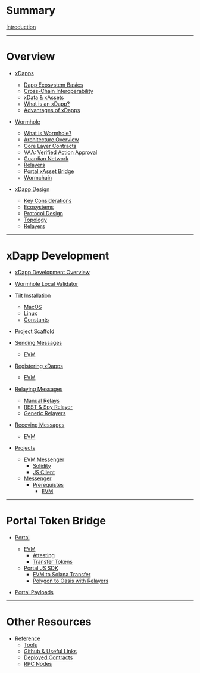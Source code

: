 # Summary

[Introduction](./introduction/introduction.md)

---

# Overview

- [xDapps](./dapps/0_xdappOverview.md)

  - [Dapp Ecosystem Basics](./dapps/1_defiBasics.md)
  - [Cross-Chain Interoperability](./dapps/2_crossChainInteroperability.md)
  - [xData & xAssets](./dapps/3_xdataxassets.md)
  - [What is an xDapp?](./dapps/4_whatIsanXdapp.md)
  - [Advantages of xDapps](./dapps/5_advantages.md)

- [Wormhole](./wormhole/0_wormholeOverview.md)

  - [What is Wormhole?](./wormhole/1_whatIsWormhole.md)
  - [Architecture Overview](./wormhole/2_architectureOverview.md)
  - [Core Layer Contracts](./wormhole/3_coreLayerContracts.md)
  - [VAA: Verified Action Approval](./wormhole/4_vaa.md)
  - [Guardian Network](./wormhole/5_guardianNetwork.md)
  - [Relayers](./wormhole/6_relayers.md)
  - [Portal xAsset Bridge](./wormhole/7_portalTokenBridge.md)
  - [Wormchain](./wormhole/8_wormchain.md)

- [xDapp Design](./dapps/architecture/0_dappDesign.md)

  - [Key Considerations](./dapps/architecture/1_keyConsiderations.md)
  - [Ecosystems](./dapps/architecture/2_ecosystems.md)
  - [Protocol Design](./dapps/architecture/3_protocolDesign.md)
  - [Topology](./dapps/architecture/4_topology.md)
  - [Relayers](./dapps/architecture/5_relayers.md)

---

# xDapp Development

- [xDapp Development Overview](./development/overview.md)

- [Wormhole Local Validator](./development/wormhole-local-validator.md)
 
- [Tilt Installation](./development/tilt/overview.md)
  - [MacOS](./development/tilt/mac.md)
  - [Linux](./development/tilt/linux.md)
  - [Constants](./development/tilt/constants.md)
   
- [Project Scaffold](./development/scaffold/overview.md)
 
- [Sending Messages](./development/messages/sending/overview.md)
  - [EVM](./development/messages/sending/evm.md)
  
- [Registering xDapps](./development/messages/registration/overview.md)
  - [EVM](./development/messages/registration/evm.md)

- [Relaying Messages](./development/messages/relaying/overview.md)
  - [Manual Relays]()
  - [REST & Spy Relayer]()
  - [Generic Relayers]()
  
- [Receving Messages](./development/messages/receiving/overview.md)
  - [EVM](./development/messages/receiving/evm.md)

- [Projects](./projects/summary.md)
  - [EVM Messenger](./projects/evm-messenger/overview.md)
    - [Solidity](./projects/evm-messenger/messenger.md)
    - [JS Client](./projects/evm-messenger/client.md)
  - [Messenger](./projects/messenger/introduction.md)
    - [Prerequistes]()
      - [EVM]()

---

# Portal Token Bridge

- [Portal](./development/portal/overview.md)
  - [EVM]()
    - [Attesting](./development/portal/evm/attestingToken.md)
    - [Transfer Tokens](./development/portal/evm/tokenTransfer.md)
  - [Portal JS SDK](./development/portal/sdkjs/overview.md)
    - [EVM to Solana Transfer](./development/portal/sdkjs/evm-solana-transfer.md)
    - [Polygon to Oasis with Relayers](./development/portal/sdkjs/polygon-oasis-relayer.md)
   
- [Portal Payloads]()

---

# Other Resources

- [Reference]()
  - [Tools](./reference/tools.md)
  - [Github & Useful Links](./reference/github.md)
  - [Deployed Contracts](./reference/contracts.md)
  - [RPC Nodes](./reference/rpcnodes.md)
